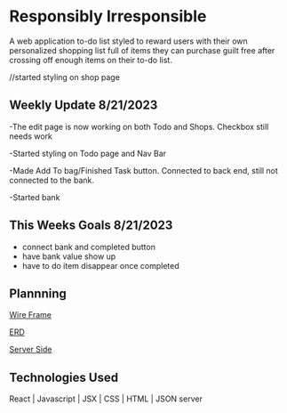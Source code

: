 # Responsibly Irresponsible

A web application to-do list styled to reward users with their own personalized shopping list full of items they can purchase guilt free after crossing off enough items on their to-do list. 

//started styling on shop page 
## Weekly Update 8/21/2023
-The edit page is now working on both Todo and Shops. Checkbox still needs work

-Started styling on Todo page and Nav Bar 

-Made Add To bag/Finished Task button. Connected to back end, still not connected to the bank.

-Started bank

## This Weeks Goals 8/21/2023
- connect bank and completed button
- have bank value show up
- have to do item disappear once completed

## Plannning
<!-- wireframe -->
[Wire Frame](https://sketchboard.me/xDzCDvVcZcc#/)

[ERD](https://dbdiagram.io/d/636c1157c9abfc6111717e96)

[Server Side](https://github.com/kjburton03/responsibly_irresponsibly_server)

## Technologies Used
React |
Javascript |
JSX |
CSS |
HTML |
JSON server 
